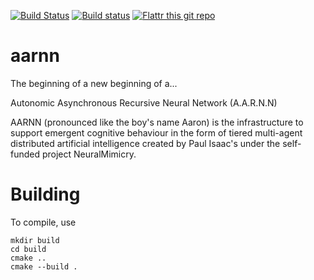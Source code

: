 [![Build Status](https://travis-ci.org/isaacstechnology/aarnn.svg?branch=master)](https://travis-ci.org/isaacstechnology/aarnn)
[![Build status](https://ci.appveyor.com/api/projects/status/g527wo738g43f042/branch/master?svg=true)](https://ci.appveyor.com/project/isaacstechnology/aarnn/branch/master)
[![Flattr this git repo](http://api.flattr.com/button/flattr-badge-large.png)](https://flattr.com/submit/auto?user_id=dontmind&url=https://github.com/isaacstechnology/aarnn&title=AARNN&language=&tags=github&category=software) 
# aarnn
The beginning of a new beginning of a...

Autonomic Asynchronous Recursive Neural Network (A.A.R.N.N)

AARNN (pronounced like the boy's name Aaron) is the infrastructure to support emergent cognitive behaviour in the form of tiered multi-agent distributed artificial intelligence created by Paul Isaac's under the self-funded project NeuralMimicry.


# Building
To compile, use

    mkdir build
    cd build
    cmake ..
    cmake --build .
    
